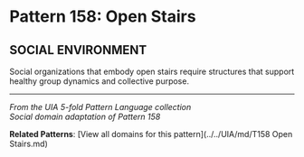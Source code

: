# Pattern 158: Open Stairs

## SOCIAL ENVIRONMENT

Social organizations that embody open stairs require structures that support healthy group dynamics and collective purpose.

---

*From the UIA 5-fold Pattern Language collection*  
*Social domain adaptation of Pattern 158*

**Related Patterns**: [View all domains for this pattern](../../UIA/md/T158 Open Stairs.md)